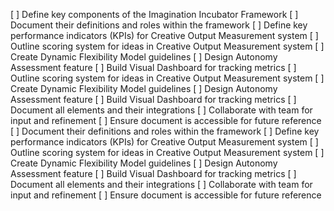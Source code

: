 [ ] Define key components of the Imagination Incubator Framework
[ ] Document their definitions and roles within the framework
[ ] Define key performance indicators (KPIs) for Creative Output Measurement system
[ ] Outline scoring system for ideas in Creative Output Measurement system
[ ] Create Dynamic Flexibility Model guidelines
[ ] Design Autonomy Assessment feature
[ ] Build Visual Dashboard for tracking metrics
[ ] Outline scoring system for ideas in Creative Output Measurement system
[ ] Create Dynamic Flexibility Model guidelines
[ ] Design Autonomy Assessment feature
[ ] Build Visual Dashboard for tracking metrics
[ ] Document all elements and their integrations
[ ] Collaborate with team for input and refinement
[ ] Ensure document is accessible for future reference
[ ] Document their definitions and roles within the framework
[ ] Define key performance indicators (KPIs) for Creative Output Measurement system
[ ] Outline scoring system for ideas in Creative Output Measurement system
[ ] Create Dynamic Flexibility Model guidelines
[ ] Design Autonomy Assessment feature
[ ] Build Visual Dashboard for tracking metrics
[ ] Document all elements and their integrations
[ ] Collaborate with team for input and refinement
[ ] Ensure document is accessible for future reference